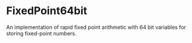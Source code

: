 # FixedPoint64bit
An implementation of rapid fixed point arithmetic with 64 bit variables for storing fixed-point numbers.
